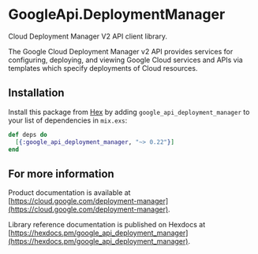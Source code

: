 # GoogleApi.DeploymentManager

Cloud Deployment Manager V2 API client library.

The Google Cloud Deployment Manager v2 API provides services for configuring, deploying, and viewing Google Cloud services and APIs via templates which specify deployments of Cloud resources.

## Installation

Install this package from [Hex](https://hex.pm) by adding
`google_api_deployment_manager` to your list of dependencies in `mix.exs`:

```elixir
def deps do
  [{:google_api_deployment_manager, "~> 0.22"}]
end
```

## For more information

Product documentation is available at [https://cloud.google.com/deployment-manager](https://cloud.google.com/deployment-manager).

Library reference documentation is published on Hexdocs at
[https://hexdocs.pm/google_api_deployment_manager](https://hexdocs.pm/google_api_deployment_manager).
